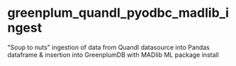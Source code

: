 # greenplum_quandl_pyodbc_madlib_ingest
"Soup to nuts" ingestion of data from Quandl datasource into Pandas dataframe &amp; insertion into GreenplumDB with MADlib ML package install
